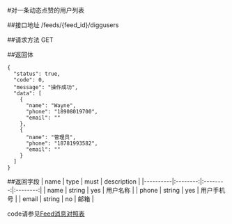 #对一条动态点赞的用户列表

##接口地址
/feeds/{feed_id}/diggusers

##请求方法
GET

##返回体
```json5
{
  "status": true,
  "code": 0,
  "message": "操作成功",
  "data": [
    {
      "name": "Wayne",
      "phone": "18908019700",
      "email": ""
    },
    {
      "name": "管理员",
      "phone": "18781993582",
      "email": ""
    }
  ]
}
```

##返回字段
| name     | type     | must     | description |
|----------|:--------:|:--------:|:--------:|
| name  | string      | yes      | 用户名称 |
| phone | string	  | yes		 | 用户手机号 |
| email     | string  	  | no 	 | 邮箱 |

code请参见[Feed消息对照表](Feed消息对照表.md)